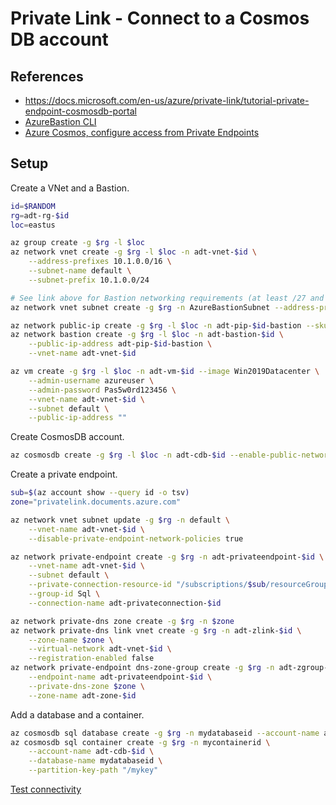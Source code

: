 # Private Link - Connect to a Cosmos DB account

## References

- https://docs.microsoft.com/en-us/azure/private-link/tutorial-private-endpoint-cosmosdb-portal
- [AzureBastion CLI](https://github.com/MicrosoftDocs/azure-docs/blob/master/articles/bastion/create-host-cli.md)
- [Azure Cosmos, configure access from Private Endpoints](https://docs.microsoft.com/en-us/azure/cosmos-db/how-to-configure-private-endpoints#adding-private-endpoints-to-an-existing-cosmos-account-with-no-downtime)


## Setup

Create a VNet and a Bastion.

```sh
id=$RANDOM
rg=adt-rg-$id
loc=eastus

az group create -g $rg -l $loc
az network vnet create -g $rg -l $loc -n adt-vnet-$id \
    --address-prefixes 10.1.0.0/16 \
    --subnet-name default \
    --subnet-prefix 10.1.0.0/24

# See link above for Bastion networking requirements (at least /27 and called AzureBastionSubnet)
az network vnet subnet create -g $rg -n AzureBastionSubnet --address-prefixes 10.1.1.0/24 --vnet-name adt-vnet-$id

az network public-ip create -g $rg -l $loc -n adt-pip-$id-bastion --sku Standard
az network bastion create -g $rg -l $loc -n adt-bastion-$id \
    --public-ip-address adt-pip-$id-bastion \
    --vnet-name adt-vnet-$id

az vm create -g $rg -l $loc -n adt-vm-$id --image Win2019Datacenter \
    --admin-username azureuser \
    --admin-password Pas5w0rd123456 \
    --vnet-name adt-vnet-$id \
    --subnet default \
    --public-ip-address "" 
```

Create CosmosDB account.

```sh
az cosmosdb create -g $rg -l $loc -n adt-cdb-$id --enable-public-network false
```

Create a private endpoint.

```sh
sub=$(az account show --query id -o tsv)
zone="privatelink.documents.azure.com"

az network vnet subnet update -g $rg -n default \
    --vnet-name adt-vnet-$id \
    --disable-private-endpoint-network-policies true

az network private-endpoint create -g $rg -n adt-privateendpoint-$id \
    --vnet-name adt-vnet-$id \
    --subnet default \
    --private-connection-resource-id "/subscriptions/$sub/resourceGroups/$rg/providers/Microsoft.DocumentDB/databaseAccounts/adt-cdb-$id" \
    --group-id Sql \
    --connection-name adt-privateconnection-$id

az network private-dns zone create -g $rg -n $zone
az network private-dns link vnet create -g $rg -n adt-zlink-$id \
    --zone-name $zone \
    --virtual-network adt-vnet-$id \
    --registration-enabled false
az network private-endpoint dns-zone-group create -g $rg -n adt-zgroup-$id \
    --endpoint-name adt-privateendpoint-$id \
    --private-dns-zone $zone \
    --zone-name adt-zone-$id

```

Add a database and a container.

```sh
az cosmosdb sql database create -g $rg -n mydatabaseid --account-name adt-cdb-$id
az cosmosdb sql container create -g $rg -n mycontainerid \
    --account-name adt-cdb-$id \
    --database-name mydatabaseid \
    --partition-key-path "/mykey"
```

[Test connectivity](https://docs.microsoft.com/en-us/azure/private-link/tutorial-private-endpoint-cosmosdb-portal#test-connectivity-to-private-endpoint)

